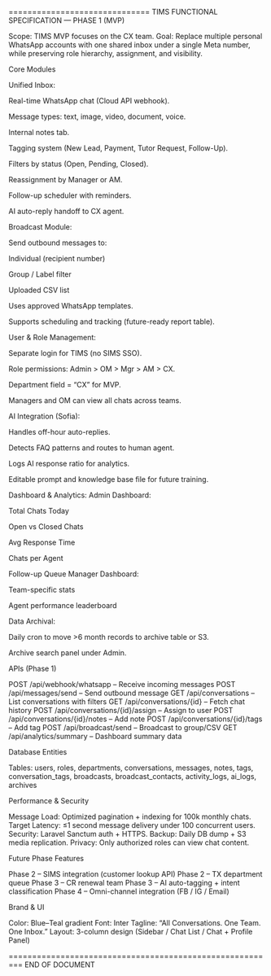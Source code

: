 ==============================
TIMS FUNCTIONAL SPECIFICATION — PHASE 1 (MVP)

Scope:
TIMS MVP focuses on the CX team.
Goal: Replace multiple personal WhatsApp accounts with one shared inbox under a single Meta number, while preserving role hierarchy, assignment, and visibility.

Core Modules

Unified Inbox:

Real-time WhatsApp chat (Cloud API webhook).

Message types: text, image, video, document, voice.

Internal notes tab.

Tagging system (New Lead, Payment, Tutor Request, Follow-Up).

Filters by status (Open, Pending, Closed).

Reassignment by Manager or AM.

Follow-up scheduler with reminders.

AI auto-reply handoff to CX agent.

Broadcast Module:

Send outbound messages to:

Individual (recipient number)

Group / Label filter

Uploaded CSV list

Uses approved WhatsApp templates.

Supports scheduling and tracking (future-ready report table).

User & Role Management:

Separate login for TIMS (no SIMS SSO).

Role permissions: Admin > OM > Mgr > AM > CX.

Department field = “CX” for MVP.

Managers and OM can view all chats across teams.

AI Integration (Sofia):

Handles off-hour auto-replies.

Detects FAQ patterns and routes to human agent.

Logs AI response ratio for analytics.

Editable prompt and knowledge base file for future training.

Dashboard & Analytics:
Admin Dashboard:

Total Chats Today

Open vs Closed Chats

Avg Response Time

Chats per Agent

Follow-up Queue
Manager Dashboard:

Team-specific stats

Agent performance leaderboard

Data Archival:

Daily cron to move >6 month records to archive table or S3.

Archive search panel under Admin.

APIs (Phase 1)

POST /api/webhook/whatsapp – Receive incoming messages
POST /api/messages/send – Send outbound message
GET /api/conversations – List conversations with filters
GET /api/conversations/{id} – Fetch chat history
POST /api/conversations/{id}/assign – Assign to user
POST /api/conversations/{id}/notes – Add note
POST /api/conversations/{id}/tags – Add tag
POST /api/broadcast/send – Broadcast to group/CSV
GET /api/analytics/summary – Dashboard summary data

Database Entities

Tables:
users, roles, departments, conversations, messages, notes, tags,
conversation_tags, broadcasts, broadcast_contacts, activity_logs,
ai_logs, archives

Performance & Security

Message Load: Optimized pagination + indexing for 100k monthly chats.
Target Latency: ≤1 second message delivery under 100 concurrent users.
Security: Laravel Sanctum auth + HTTPS.
Backup: Daily DB dump + S3 media replication.
Privacy: Only authorized roles can view chat content.

Future Phase Features

Phase 2 – SIMS integration (customer lookup API)
Phase 2 – TX department queue
Phase 3 – CR renewal team
Phase 3 – AI auto-tagging + intent classification
Phase 4 – Omni-channel integration (FB / IG / Email)

Brand & UI

Color: Blue–Teal gradient
Font: Inter
Tagline: “All Conversations. One Team. One Inbox.”
Layout: 3-column design (Sidebar / Chat List / Chat + Profile Panel)

=========================================================
END OF DOCUMENT
